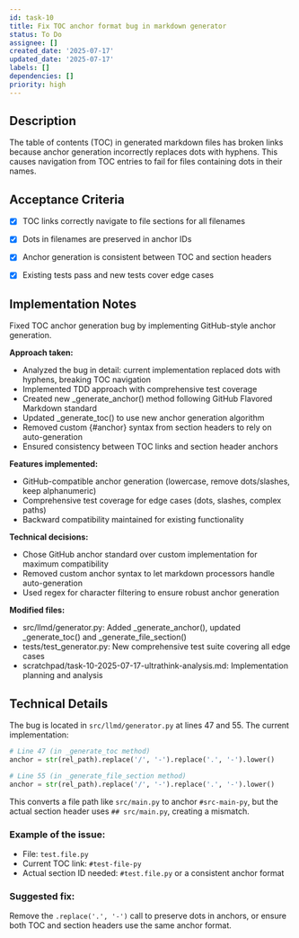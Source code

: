```yaml
---
id: task-10
title: Fix TOC anchor format bug in markdown generator
status: To Do
assignee: []
created_date: '2025-07-17'
updated_date: '2025-07-17'
labels: []
dependencies: []
priority: high
---
```


## Description

The table of contents (TOC) in generated markdown files has broken links because anchor generation incorrectly replaces dots with hyphens. This causes navigation from TOC entries to fail for files containing dots in their names.

## Acceptance Criteria

- [x] TOC links correctly navigate to file sections for all filenames
- [x] Dots in filenames are preserved in anchor IDs
- [x] Anchor generation is consistent between TOC and section headers
- [x] Existing tests pass and new tests cover edge cases


## Implementation Notes

Fixed TOC anchor generation bug by implementing GitHub-style anchor generation.

**Approach taken:**
- Analyzed the bug in detail: current implementation replaced dots with hyphens, breaking TOC navigation
- Implemented TDD approach with comprehensive test coverage
- Created new _generate_anchor() method following GitHub Flavored Markdown standard
- Updated _generate_toc() to use new anchor generation algorithm 
- Removed custom {#anchor} syntax from section headers to rely on auto-generation
- Ensured consistency between TOC links and section header anchors

**Features implemented:**
- GitHub-compatible anchor generation (lowercase, remove dots/slashes, keep alphanumeric)
- Comprehensive test coverage for edge cases (dots, slashes, complex paths)
- Backward compatibility maintained for existing functionality

**Technical decisions:**
- Chose GitHub anchor standard over custom implementation for maximum compatibility
- Removed custom anchor syntax to let markdown processors handle auto-generation
- Used regex for character filtering to ensure robust anchor generation

**Modified files:**
- src/llmd/generator.py: Added _generate_anchor(), updated _generate_toc() and _generate_file_section()
- tests/test_generator.py: New comprehensive test suite covering all edge cases
- scratchpad/task-10-2025-07-17-ultrathink-analysis.md: Implementation planning and analysis
## Technical Details

The bug is located in `src/llmd/generator.py` at lines 47 and 55. The current implementation:

```python
# Line 47 (in _generate_toc method)
anchor = str(rel_path).replace('/', '-').replace('.', '-').lower()

# Line 55 (in _generate_file_section method)  
anchor = str(rel_path).replace('/', '-').replace('.', '-').lower()
```

This converts a file path like `src/main.py` to anchor `#src-main-py`, but the actual section header uses `## src/main.py`, creating a mismatch.

### Example of the issue:
- File: `test.file.py`
- Current TOC link: `#test-file-py`
- Actual section ID needed: `#test.file.py` or a consistent anchor format

### Suggested fix:
Remove the `.replace('.', '-')` call to preserve dots in anchors, or ensure both TOC and section headers use the same anchor format.
